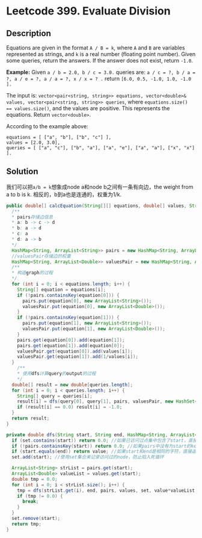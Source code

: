 # Leetcode 399. Evaluate Division

## Description

Equations are given in the format `A / B = k`, where `A` and `B` are variables represented as strings, and `k` is a real number (floating point number). Given some queries, return the answers. If the answer does not exist, return `-1.0`.

**Example:**
Given `a / b = 2.0, b / c = 3.0.` 
queries are: `a / c = ?, b / a = ?, a / e = ?, a / a = ?, x / x = ? .` 
return `[6.0, 0.5, -1.0, 1.0, -1.0 ].`

The input is: `vector<pair<string, string>> equations, vector<double>& values, vector<pair<string, string>> queries`, where `equations.size() == values.size()`, and the values are positive. This represents the equations. Return `vector<double>`.

According to the example above:

```
equations = [ ["a", "b"], ["b", "c"] ],
values = [2.0, 3.0],
queries = [ ["a", "c"], ["b", "a"], ["a", "e"], ["a", "a"], ["x", "x"] ]. 
```

## Solution 

我们可以把```a/b = k```想象成node a和node b之间有一条有向边，the weight from a to b is k. 相反的，b到a也是连通的，权重为1/k.

```java
public double[] calcEquation(String[][] equations, double[] values, String[][] queries) {
  /**
  * pairs存储边信息
  * a: b -> c -> d
  * b: a -> d
  * c: a
  * d: a -> b
  */
  HashMap<String, ArrayList<String>> pairs = new HashMap<String, ArrayList<String>>();
  //valuesPair存储边的权重
  HashMap<String, ArrayList<Double>> valuesPair = new HashMap<String, ArrayList<Double>>();
  /**
  * 构造graph的过程
  */
  for (int i = 0; i < equations.length; i++) {
    String[] equation = equations[i];
    if (!pairs.containsKey(equation[0])) {
      pairs.put(equation[0], new ArrayList<String>());
      valuesPair.put(equation[0], new ArrayList<Double>());
    }
    if (!pairs.containsKey(equation[1])) {
      pairs.put(equation[1], new ArrayList<String>());
      valuesPair.put(equation[1], new ArrayList<Double>());
    }
    pairs.get(equation[0]).add(equation[1]);
    pairs.get(equation[1]).add(equation[0]);
    valuesPair.get(equation[0]).add(values[i]);
    valuesPair.get(equation[1]).add(1/values[i]);
  }
	/** 
	* 使用dfs计算query的output的过程
	*/
  double[] result = new double[queries.length];
  for (int i = 0; i < queries.length; i++) {
    String[] query = queries[i];
    result[i] = dfs(query[0], query[1], pairs, valuesPair, new HashSet<String>(), 1.0);
    if (result[i] == 0.0) result[i] = -1.0;
  }
  return result;
}

private double dfs(String start, String end, HashMap<String, ArrayList<String>> pairs, HashMap<String, ArrayList<Double>> values, HashSet<String> set, double value) {
  if (set.contains(start)) return 0.0; //如果已访问过点集中包含了start，直接返回0
  if (!pairs.containsKey(start)) return 0.0; //如果pairs中没有为start的key，返回0
  if (start.equals(end)) return value; //如果start和end是相同的字符，直接返回value即可
  set.add(start); //使用set集合来记录访问过的node，防止陷入死循环

  ArrayList<String> strList = pairs.get(start);
  ArrayList<Double> valueList = values.get(start);
  double tmp = 0.0;
  for (int i = 0; i < strList.size(); i++) {
    tmp = dfs(strList.get(i), end, pairs, values, set, value*valueList.get(i));
    if (tmp != 0.0) {
      break;
    }
  }
  set.remove(start);
  return tmp;
}
```

